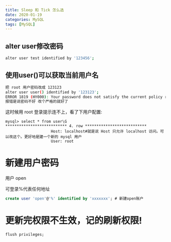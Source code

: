 ```yaml
---
title: Sleep 和 Tick 怎么选
date: 2020-01-19
categories: MySQL
tags: [MySQL]
---
```


## alter user修改密码

```bash
alter user test identified by '123456';
```

## 使用user()可以获取当前用户名

```bash
把 root 用户密码改成 123123
alter user user() identified by '123123';
ERROR 1819 (HY000): Your password does not satisfy the current policy requirement
报错是说密码不好 改个严格的就好了
```

这时候用 root 登录提示连不上，看了下用户配置:

```mysql
mysql> select * from user\G
*************************** 4. row ***************************
                    Host: localhost#就是说 Host 只允许 localhost 访问。可以改这个。更好地是建一个新的 mysql 用户
                    User: root
```

# 新建用户密码

用户 open  

可登录%代表任何地址

```sql
create user 'open'@'%' identified by 'xxxxxxx'; # 新建open账户
```

# 更新完权限不生效，记的刷新权限!

```mysql
flush privileges;
```

